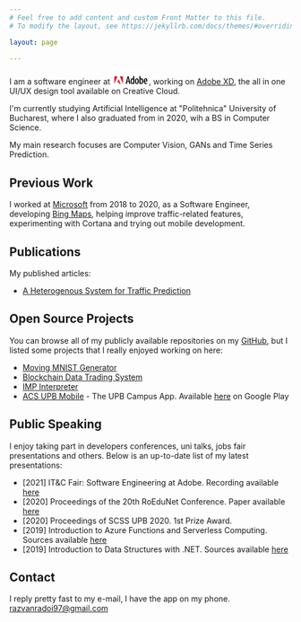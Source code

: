 ```yaml
---
# Feel free to add content and custom Front Matter to this file.
# To modify the layout, see https://jekyllrb.com/docs/themes/#overriding-theme-defaults

layout: page

---
```


I am a software engineer at [<svg xmlns="http://www.w3.org/2000/svg" width="65" height="25" viewBox="0 50 192.756 65"><path fill="#fff" d="M0 192.756h192.756V0H0v192.756z"/><path d="M78.445 105.738l-2.4 11.158h-5.52l9.12-40.438h6.539l8.58 40.438h-5.58l-2.34-11.158h-8.399zm7.739-4.5l-1.86-9.661c-.54-2.76-1.08-6.358-1.499-9.239h-.241c-.419 2.94-1.021 6.659-1.559 9.239l-1.92 9.661h7.079zM115.834 75.379v34.018c0 2.221.12 5.461.239 7.5h-4.859l-.36-3.539h-.18c-.96 2.039-3.18 4.02-6.119 4.02-5.4 0-8.7-5.881-8.7-14.939 0-10.32 4.379-15.18 9-15.18 2.339 0 4.199 1.081 5.219 3.3h.12v-15.18h5.64zm-5.641 23.459c0-.539 0-1.199-.06-1.801-.3-2.639-1.8-4.919-3.839-4.919-3.541 0-4.74 4.919-4.74 10.32 0 6 1.56 10.199 4.56 10.199 1.26 0 2.939-.66 3.899-4.139.12-.48.18-1.201.18-1.859v-7.801zM129.268 117.377c-5.819 0-10.02-4.98-10.02-14.998 0-10.621 4.979-15.121 10.319-15.121 5.76 0 9.899 5.16 9.899 15 0 11.58-5.7 15.119-10.139 15.119h-.059zm.179-4.439c3.479 0 4.26-6.18 4.26-10.619 0-4.381-.78-10.62-4.379-10.62-3.721 0-4.44 6.239-4.44 10.62 0 4.859.84 10.619 4.5 10.619h.059zM142.866 75.379h5.639v15.659h.12c1.5-2.639 3.54-3.78 6.12-3.78 4.979 0 8.1 5.64 8.1 14.58 0 10.439-4.26 15.539-9.06 15.539-2.88 0-4.5-1.561-5.761-4.141h-.238l-.301 3.66h-4.859c.12-1.979.24-5.279.24-7.5V75.379zm5.639 31.197c0 .662.06 1.322.24 1.801.899 3.541 2.64 4.26 3.779 4.26 3.36 0 4.62-4.439 4.62-10.439 0-5.58-1.319-10.08-4.68-10.08-1.86 0-3.36 2.22-3.78 4.32-.12.6-.18 1.381-.18 1.98v8.158h.001zM171.167 103.457c.06 7.5 3.299 9.359 6.719 9.359 2.04 0 3.78-.479 5.04-1.08l.84 4.08c-1.74.9-4.38 1.381-6.96 1.381-7.319 0-11.159-5.52-11.159-14.52 0-9.54 4.379-15.42 10.439-15.42 6.06 0 8.88 5.82 8.88 13.141 0 1.439-.061 2.34-.12 3.119l-13.679-.06zm8.459-4.019c.06-5.16-1.74-7.919-3.959-7.919-2.941 0-4.261 4.26-4.44 7.919h8.399z" fill-rule="evenodd" clip-rule="evenodd"/><path fill-rule="evenodd" clip-rule="evenodd" fill="#cc2131" d="M38.741 76.566h16.847v40.33l-16.847-40.33zM26.873 76.566H10.014v40.33l16.859-40.33zM32.808 91.429l10.734 25.467h-7.034l-3.21-8.111h-7.857l7.367-17.356z"/><path d="M184.487 87.183a1.28 1.28 0 0 1 1.274 1.297c0 .732-.565 1.303-1.28 1.303-.709 0-1.286-.57-1.286-1.303a1.29 1.29 0 0 1 1.286-1.297h.006zm-.006.201c-.57 0-1.038.491-1.038 1.096 0 .617.468 1.101 1.044 1.101.576.006 1.037-.484 1.037-1.095s-.461-1.102-1.037-1.102h-.006zm-.242 1.852h-.23v-1.448c.121-.017.237-.035.41-.035.219 0 .362.047.449.11.087.063.133.161.133.3 0 .19-.127.306-.283.352v.011c.127.023.214.139.242.352.035.225.069.311.093.358h-.242c-.035-.047-.069-.179-.098-.369-.035-.185-.127-.254-.312-.254h-.161v.623h-.001zm0-.802h.167c.19 0 .353-.069.353-.248 0-.127-.093-.254-.353-.254-.074 0-.127.006-.167.012v.49zM57.809 76.566a1.28 1.28 0 0 1 1.274 1.297c0 .732-.565 1.303-1.28 1.303-.709 0-1.286-.57-1.286-1.303a1.29 1.29 0 0 1 1.286-1.297h.006zm-.006.201c-.571 0-1.038.491-1.038 1.096 0 .617.467 1.101 1.044 1.101.576.006 1.038-.484 1.038-1.095s-.462-1.102-1.038-1.102h-.006zm-.242 1.852h-.231v-1.448a2.52 2.52 0 0 1 .41-.034c.219 0 .363.045.449.109.087.063.133.162.133.3 0 .19-.127.306-.283.352v.011c.127.023.214.139.243.353.034.225.069.311.092.358h-.242c-.035-.047-.07-.179-.098-.369-.035-.185-.127-.254-.312-.254h-.161v.622zm0-.802h.167c.19 0 .352-.069.352-.248 0-.127-.092-.254-.352-.254-.075 0-.127.006-.167.012v.49z" fill-rule="evenodd" clip-rule="evenodd"/></svg>](https://www.adobe.com/), working on [Adobe XD](https://www.adobe.com/products/xd.html), the all in one UI/UX design tool available on Creative Cloud.

I'm currently studying Artificial Intelligence at "Politehnica" University of Bucharest, where I also graduated from in 2020, wih a BS in Computer Science.

My main research focuses are Computer Vision, GANs and Time Series Prediction.

## Previous Work
I worked at [Microsoft](https://https://www.microsoft.com/) from 2018 to 2020, as a Software Engineer, developing [Bing Maps](https://bing.com/maps), helping improve traffic-related features, experimenting with Cortana and trying out mobile development.

## Publications
My published articles:
- [A Heterogenous System for Traffic Prediction](https://ieeexplore.ieee.org/document/9324885)

## Open Source Projects
You can browse all of my publicly available repositories on my [GitHub](https://github.com/razvanra2?tab=repositories), but I listed some projects that I really enjoyed working on here:
- [Moving MNIST Generator](https://github.com/razvanra2/moving_mnist_generator)
- [Blockchain Data Trading System](https://github.com/razvanra2/Blockchain-Data-Trading)
- [IMP Interpreter](https://github.com/razvanra2/IMP_Interpreter)
- [ACS UPB Mobile](https://github.com/acs-upb-mobile) - The UPB Campus App. Available [here](https://play.google.com/store/apps/details?id=ro.pub.acs.acs_upb_mobile) on Google Play

## Public Speaking
I enjoy taking part in developers conferences, uni talks, jobs fair presentations and others.
Below is an up-to-date list of my latest presentations:
- [2021] IT&C Fair: Software Engineering at Adobe. Recording available [here](https://www.youtube.com/watch?v=T9kICODy5go)
- [2020] Proceedings of the 20th RoEduNet Conference. Paper available [here](https://ieeexplore.ieee.org/document/9324885)
- [2020] Proceedings of SCSS UPB 2020. 1st Prize Award.
- [2019] Introduction to Azure Functions and Serverless Computing. Sources available [here](https://github.com/microsoft-dx/azure-functions-demo)
- [2019] Introduction to Data Structures with .NET. Sources available [here](https://github.com/razvanra2/dotnet-training)

## Contact
I reply pretty fast to my e-mail, I have the app on my phone.
[razvanradoi97@gmail.com](mailto:razvanradoi97@gmail.com)